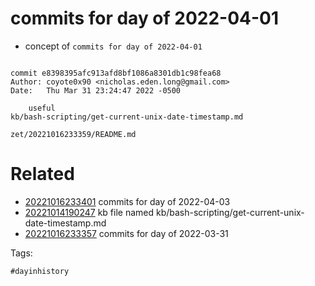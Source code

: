 # commits for day of 2022-04-01

- concept of `commits for day of 2022-04-01`

```

commit e8398395afc913afd8bf1086a8301db1c98fea68
Author: coyote0x90 <nicholas.eden.long@gmail.com>
Date:   Thu Mar 31 23:24:47 2022 -0500

    useful
kb/bash-scripting/get-current-unix-date-timestamp.md
```

` zet/20221016233359/README.md `

# Related

- [20221016233401](/zet/20221016233401/README.md) commits for day of 2022-04-03
- [20221014190247](/zet/20221014190247/README.md) kb file named kb/bash-scripting/get-current-unix-date-timestamp.md
- [20221016233357](/zet/20221016233357/README.md) commits for day of 2022-03-31

Tags:

    #dayinhistory
